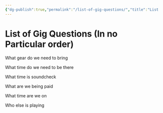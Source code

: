 ```yaml
---
{"dg-publish":true,"permalink":"/list-of-gig-questions/","title":"List of Gig Questions (In no Particular order)","noteIcon":""}
---
```



# List of Gig Questions (In no Particular order)

What gear do we need to bring

What time do we need to be there

What time is soundcheck

What are we being paid

What time are we on

Who else is playing
